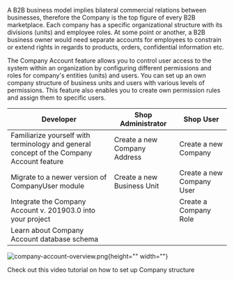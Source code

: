 A B2B business model implies bilateral commercial relations between businesses, therefore the Company is the top figure of every B2B marketplace. Each company has a specific organizational structure with its divisions (units) and employee roles. At some point or another, a B2B business owner would need separate accounts for employees to constrain or extend rights in regards to products, orders, confidential information etc.

The Company Account feature allows you to control user access to the system within an organization by configuring different permissions and roles for company's entities (units) and users. You can set up an own company structure of business units and users with various levels of permissions. This feature also enables you to create own permission rules and assign them to specific users.

| Developer | Shop Administrator | Shop User |
| --- | --- | --- |
| Familiarize yourself with terminology and general concept of the Company Account feature | Create a new Company Address | Create a new Company |
| Migrate to a newer version of CompanyUser module | Create a new Business Unit | Create a new Company User |
| Integrate the Company Account v. 201903.0 into your project | | Create a Company Role |
| Learn about Company Account database schema |

![company-account-overview.png](https://cdn.document360.io/9fafa0d5-d76f-40c5-8b02-ab9515d3e879/Images/Documentation/company-account-overview.png){height="" width=""}

Check out this video tutorial on how to set up Company structure



